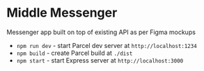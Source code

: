 # Middle Messenger

Messenger app built on top of existing API as per Figma mockups

-   `npm run dev` - start Parcel dev server at `http://localhost:1234`
-   `npm build` - create Parcel build at `./dist`
-   `npm start` - start Express server at `http://localhost:3000`
